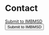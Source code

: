 # Contact

<a href="mailto:imb-benchmark@hsu-hh.de?subject=Submission&body=This is a submission for the IMBMSD. Kind regards ...">
Submit to IMBMSD
</a>
<form action="mailto:imb-benchmark@hsu-hh.de?subject=Submission&body=This is a submission for the IMBMSD. Kind regards ...">
  <button type="submit">Submit to IMBMSD</button>
</form>
